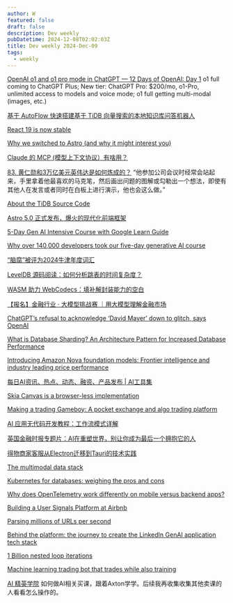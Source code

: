 ```yaml
---
author: W
featured: false
draft: false
description: Dev weekly
pubDatetime: 2024-12-08T02:02:03Z
title: Dev weekly 2024-Dec-09
tags:
  - weekly
---
```


[]()

[]()

[]()

[OpenAI o1 and o1 pro mode in ChatGPT — 12 Days of OpenAI: Day 1](https://www.youtube.com/watch?v=iBfQTnA2n2s) o1 full coming to ChatGPT Plus; New tier: ChatGPT Pro: $200/mo, o1-Pro, unlimited access to models and voice mode; o1 full getting multi-modal (images, etc.)

[基于 AutoFlow 快速搭建基于 TiDB 向量搜索的本地知识库问答机器人](https://mp.weixin.qq.com/s?__biz=MzI3NDIxNTQyOQ%3D%3D&abtest_cookie=AAACAA%3D%3D&ascene=56&chksm=eaf0a750661634fe5f602c7773722e4166ccb5d540a52b37cc7e68548c2cdd6389af807b0a79&clicktime=1733318740&countrycode=CN&devicetype=android-34&enterid=1733318740&exportkey=n_ChQIAhIQ0OCaLylqzyHND%2Bv5xhW63BLjAQIE97dBBAEAAAAAAO3KBQ8ous4AAAAOpnltbLcz9gKNyK89dVj0n8dUL3NuL2%2Fge9bY%2F%2BFBuTA1lPH1X9ScFgmjt44%2Bs%2BOeh1fnySJ7YYf0xjZVIkxbZ%2F86Z9%2FUMn%2FhTIEn1GI%2F2HyfxxFvJz5l8mswFnH6fUOQ4zejpcazLrsU4e49C60yzDsgmGWBHaP4zZxHiWUrupKyPnvyT0zPoLTUbJdD40tMPjjcYsyY8O94hcdEZl%2BdI8Gm2IFqEzEK9f1TUNYQ2L3PZgaLZf3C0QsEcQ7ohUBw%2FiOsziz0tSyoYK%2Fr&fasttmpl_flag=0&fasttmpl_fullversion=7499948-zh_CN-zip&fasttmpl_type=0&finder_biz_enter_id=4&flutter_pos=29&idx=1&lang=zh_CN&mid=2247523170&nettype=WIFI&pass_ticket=%2BRZlqyFnchVOLnRwQgqxp8nsH%2BldBTJFvOBEhcgih98kzb%2FpiTBaGG6SC%2F02dVcQ&ranksessionid=1733313787&realreporttime=1733318740872&scene=90&session_us=gh_484e8c43aade&sessionid=1733313804&sn=897a2d3d564d79677b44ce983656daeb&subscene=93&utm_source=pocket_shared&version=2800363d&wx_header=3&xtrack=1)

[React 19 is now stable](https://react.dev/blog/2024/12/05/react-19)

[Why we switched to Astro (and why it might interest you)](https://www.datocms.com/blog/why-we-switched-to-astro)

[Claude 的 MCP (模型上下文协议）有啥用？](https://sspai.com/post/94360)

[83. 黄仁勋和3万亿美元英伟达是如何炼成的？](https://podcasts.apple.com/my/podcast/83-%E9%BB%84%E4%BB%81%E5%8B%8B%E5%92%8C3%E4%B8%87%E4%BA%BF%E7%BE%8E%E5%85%83%E8%8B%B1%E4%BC%9F%E8%BE%BE%E6%98%AF%E5%A6%82%E4%BD%95%E7%82%BC%E6%88%90%E7%9A%84/id1634356920?i=1000679216030) “他参加公司会议时经常会站起来，手里拿着他最喜欢的马克笔，然后画出问题的图解或勾勒出一个想法，即使有其他人在发言或者同时在白板上进行演示，他也会这么做。”

[About the TiDB Source Code](https://www.pingcap.com/blog/about-the-tidb-source-code/)

[Astro 5.0 正式发布，爆火的现代化前端框架](https://mp.weixin.qq.com/s?__biz=MzU2MTIyNDUwMA%3D%3D&abtest_cookie=AAACAA%3D%3D&ascene=56&chksm=fd317da151f9fa2eeb16d55ea873b96170d9e6388f1ac47555ea55efb9016de49e478ce87798&clicktime=1733279855&countrycode=CN&devicetype=android-34&enterid=1733279855&exportkey=n_ChQIAhIQUaHtUoBm1XvtTHGlOVg%2BZBLjAQIE97dBBAEAAAAAAFqYLwUT1WIAAAAOpnltbLcz9gKNyK89dVj0xTmHe%2BL9z7H3oQquWtl5ufdMVTqNW3Ewsgl484lwXWHoTD1QHxT6ChVIpOxZrLLLudvEKHbAlkeTxUMDSdfXh%2F6rV8L57ue%2FMuvniWe1Za1e%2BInwnKGlaxLR5ha6%2FKvZEE9zwekfbM28Y1TokNm6K2WXojp02L%2FTHtho%2B6VOMBKt3vMQLNnFi7V9nhKpQiro%2BIUxmLtVZU3JXx5DssLEXjgUldtkfdtHx4LpYBDIITbf%2B18SuW3dNJokj6rw&fasttmpl_flag=0&fasttmpl_fullversion=7498741-zh_CN-zip&fasttmpl_type=0&finder_biz_enter_id=4&flutter_pos=20&idx=1&lang=zh_CN&mid=2247531548&nettype=3gnet&pass_ticket=JOc%2BmW79E5VUw61dCVzKFuXahoBLzKybsDRrV8MLpsDjtLxI8d2Y%2Bs5meN9Z618c&ranksessionid=1733279783&realreporttime=1733279855315&scene=90&session_us=gh_c160b24c3196&sessionid=1733279809&sn=ecd9bdb4d185cc37427f0a62bd013548&subscene=93&version=2800363d&wx_header=3&xtrack=1)

[5-Day Gen AI Intensive Course with Google Learn Guide](https://www.kaggle.com/learn-guide/5-day-genai)

[Why over 140,000 developers took our five-day generative AI course](https://blog.google/technology/developers/google-kaggle-genai-intensive/)

[“脑腐”被评为2024牛津年度词汇](https://mp.weixin.qq.com/s?__biz=Mzg2NzI1MDMxMw%3D%3D&abtest_cookie=AAACAA%3D%3D&ascene=56&chksm=cf1853ed483ca0b793d01859874fe3211e3c7ba048c9ab033736fbd0d059bac35ffadd193d91&clicktime=1733271404&countrycode=CN&devicetype=android-34&enterid=1733271404&exportkey=n_ChQIAhIQ1LELKE2g2QXpzPoqLLqduhLaAQIE97dBBAEAAAAAAFcYAK%2FSZnoAAAAOpnltbLcz9gKNyK89dVj01qyUspVBaontaqDaJFKZEiRvG%2BR1uwmhoy1y3JNVTP%2FB0gxQHnDbT7Lrr6HCKWnAxXpUb25g9Y%2B42MnZm7xNLdEujkNHzI%2BL6ls%2FeXf4cybCjsK9G9vbuxMauIDzpa%2FYdtA64C1FZVZBRzCYV00N581z%2Fk9XloDhMSuYRvn0oHztwLfmKzAdHk4cwJ0yKzOLPFc2mJ9SCyRRR9dmGz1AQSHn20yV49qBVuAt%2BzbuXaRgiZ9W&fasttmpl_flag=0&fasttmpl_fullversion=7498741-zh_CN-zip&fasttmpl_type=0&finder_biz_enter_id=4&flutter_pos=6&idx=1&lang=zh_CN&mid=2247504694&nettype=WIFI&pass_ticket=BnrpHNWOst7YzNztQE3ZjV8T%2BtBhVp0VOVyDJw6qBmj5dL2CW02lIQ907FkgfjdM&ranksessionid=1733271364&realreporttime=1733271404077&scene=90&session_us=gh_fbcf58337173&sessionid=1733271367&sn=b9088bc08436ae06c73e3d877e000c87&subscene=93&version=2800363d&wx_header=3&xtrack=1)

[LevelDB 源码阅读：如何分析跳表的时间复杂度？](https://selfboot.cn/2024/09/24/leveldb_source_skiplist_time_analysis/)

[WASM 助力 WebCodecs：填补解封装能力的空白](https://mp.weixin.qq.com/s?__biz=Mzg3Njc0NTgwMg%3D%3D&abtest_cookie=AAACAA%3D%3D&ascene=56&chksm=ce51d75b594e2604c40b1a71ee7c2cf062cc5cbe6a295ca1cee90b3509308156c25564b7a80d&clicktime=1733210044&countrycode=CN&devicetype=android-34&enterid=1733210044&exportkey=n_ChQIAhIQnozCKaIRSlrIVTAWaFhgGhLjAQIE97dBBAEAAAAAAGfGFpM0%2FaAAAAAOpnltbLcz9gKNyK89dVj0yPKSdBGOE2vMlFftQv9zJaUjJFPw7Kg2MJXAy95EnVsOzgnm6zZygetwLqDL8F5HdKlp%2Fh8u0RvA0fEBYMDkVLs2IkI3PYwHMN8EjVCk4%2FDcReQDsXZN4Ba0SANunX9EEABVquyHwcpGTMMkF5TSVYE1bu53Zkyn9aHsA430RL%2BydNwISfxx%2FKJ9fopWMRRQhwQuphq5pe7iimc87YoDim%2BrJfkVs%2FstGC2RzbhG%2F139QZlinQbz4ks8aWD5&fasttmpl_flag=0&fasttmpl_fullversion=7498251-zh_CN-zip&fasttmpl_type=0&finder_biz_enter_id=4&flutter_pos=4&idx=1&lang=zh_CN&mid=2247501641&nettype=WIFI&pass_ticket=xFL7iMoP0tz%2FmYJRA9p7kE67BtlRzXsqzsDb2YZxi9Si0K0oubqJwKKa0%2FsJNrim&ranksessionid=1733208410&realreporttime=1733210044580&scene=90&session_us=gh_6a92a838f9e0&sessionid=1733210037&sn=67dbbe7ae0e85ca82d4f4527f30993fe&subscene=93&version=2800363d&wx_header=3&xtrack=1)

[【报名】金融行业 · 大模型挑战赛 ｜用大模型理解金融市场](https://mp.weixin.qq.com/s?__biz=MzkxNjMzMjM3NA%3D%3D&abtest_cookie=AAACAA%3D%3D&ascene=56&chksm=c001618f2f437f6af7ffae8ac65cc93068af635ab9f1b7ab756894ea894258ea26425d17eab2&clicktime=1733210088&countrycode=CN&devicetype=android-34&enterid=1733210088&exportkey=n_ChQIAhIQ3aAErFOt%2BVqy3FoQR1t59hLjAQIE97dBBAEAAAAAAIRYI1Jpr3EAAAAOpnltbLcz9gKNyK89dVj0IDdtaAUSS1FWUh1RFDeG8OCwuwGXwNJkMD3h0XcnvljZ7dN7H0Vvon6o14ltBLxXflj3mQGVTwvoF%2FQQyFaXJpzuWk%2B38JG3uR4NaeHJnT8lgx2VNzgNkCHuNvd7iEarNJDiWPhdu5IvZgLGfDVX1tDTq0%2F1TsfLW2yo6LHq8S5PyHiPwb35YZivfoAIP%2FbUb7St%2Fh0h14o93inECunOLrli6aXWmEfDUpyj0%2FTArncfi%2BWNn9h1q8M2VaVK&fasttmpl_flag=0&fasttmpl_fullversion=7498251-zh_CN-zip&fasttmpl_type=0&finder_biz_enter_id=4&flutter_pos=14&idx=1&lang=zh_CN&mid=2247489900&nettype=WIFI&pass_ticket=BYGVqe2WxdI6Hkn6PvS1hn%2F%2Fxp4clXzO93aMgPM307upw2vL7yEg9tMQQ5Z8XqJE&ranksessionid=1733210045&realreporttime=1733210088627&scene=90&session_us=gh_88078995cbc4&sessionid=1733210037&sn=de250d16fd204eae6fe7a02d3454085e&subscene=93&version=2800363d&wx_header=3&xtrack=1)

[ChatGPT’s refusal to acknowledge ‘David Mayer’ down to glitch, says OpenAI](https://www.theguardian.com/technology/2024/dec/03/chatgpts-refusal-to-acknowledge-david-mayer-down-to-glitch-says-openai)

[What is Database Sharding? An Architecture Pattern for Increased Database Performance](https://www.pingcap.com/blog/database-sharding-defined/)

[Introducing Amazon Nova foundation models: Frontier intelligence and industry leading price performance](https://aws.amazon.com/cn/blogs/aws/introducing-amazon-nova-frontier-intelligence-and-industry-leading-price-performance/)

[每日AI资讯、热点、动态、融资、产品发布 | AI工具集](https://ai-bot.cn/daily-ai-news/)

[Skia Canvas is a browser-less implementation](https://skia-canvas.org/)

[Making a trading Gameboy: A pocket exchange and algo trading platform](https://questdb.io/blog/making-a-trading-gameboy/)

[AI 应用无代码开发教程：工作流模式详解](https://ruanyifeng.com/blog/2024/12/no-code-ai-tutorial.html)

[英国金融时报专题片：AI在重塑世界，别让你成为最后一个拥抱它的人](https://mp.weixin.qq.com/s?__biz=Mzg5NTc4ODkzOA%3D%3D&abtest_cookie=AAACAA%3D%3D&ascene=56&chksm=c153c5d2ed72668ae1025de306c9443934868666874c8e3a7fac0852f54fbdacdda97ab58814&clicktime=1733185508&countrycode=CN&devicetype=android-34&enterid=1733185508&exportkey=n_ChQIAhIQ9lg51udGLFBsIQhXvuIfGxLjAQIE97dBBAEAAAAAAEw6L7TiVrIAAAAOpnltbLcz9gKNyK89dVj0ZAs9GO50qPimqWIJ9%2BOyYB%2BkpwBwE42kwjKF3U6Y2da54D0NKanoKRu54oFioknuucbSVeJ7gzoCWVKbew1z83YokJkN9NfzXiJEPuNlHgfaZAu5kpwdVZmWkG9Ig7dMKdvqeJ%2BhqeLZKNC4hycsch5Hk5zwyNhjO5l0ny3ik8a0Ofg9GXIhdoWPfUa6flQwzsim8pR8yxcluw7Zu2yRR4bDacUuPQ3L%2B%2F%2FjtEr64Q8hkntDjPO8SjT8pnFG&fasttmpl_flag=0&fasttmpl_fullversion=7496853-zh_CN-zip&fasttmpl_type=0&finder_biz_enter_id=4&flutter_pos=4&idx=2&lang=zh_CN&mid=2247494478&nettype=3gnet&pass_ticket=wgQeDfALPbowGnwQMNhWTqAgIeLsV1WpKYepZg8sZF6YzVzLNOG9BGnMw6PsMyVO&ranksessionid=1733185365&realreporttime=1733185508255&scene=90&session_us=gh_032ae552a9dd&sessionid=1733185370&sn=cec81b7408d8455c8d6048ccd5858658&subscene=93&version=2800363d&wx_header=3&xtrack=1)

[得物商家客服从Electron迁移到Tauri的技术实践](https://mp.weixin.qq.com/s?__biz=MzkxNTE3ODU0NA%3D%3D&abtest_cookie=AAACAA%3D%3D&ascene=56&chksm=c068c15f20fc084ce2c9dd5309a7a83ad14aa82fc03a9986f420c916f451b969681b1ca56f0d&clicktime=1733141879&countrycode=CN&devicetype=android-34&enterid=1733141879&exportkey=n_ChQIAhIQiGCzO7LgIwswLMsgQ%2FmqJRLjAQIE97dBBAEAAAAAAMsTNy3rm6AAAAAOpnltbLcz9gKNyK89dVj0KObV2SBFshTj8zhhqmxIE2SD8DjeYKia1OnD5MWbJv6LI7gSc%2Fot9i2iIubrlk5yec%2B0zaJesKBm1jkZkyyJQ37GX5TZl2lX5dzxDbikQUhhMG5sJd0yT82k%2BBcbPAmgpgmoxfgvsscRm5tOix3HPRId3mwFMXbRW%2F3q1qy2CUgQ%2B%2FbJhcmAuKB5ap3cgMjAzFLPOce0aUqKmnpwN7QZke%2BF4N5sYDF741TDfx8ZVT3w1xEJWSjKvx3EuXVC&fasttmpl_flag=0&fasttmpl_fullversion=7496853-zh_CN-zip&fasttmpl_type=0&finder_biz_enter_id=4&flutter_pos=6&idx=1&lang=zh_CN&mid=2247536222&nettype=WIFI&pass_ticket=h7F%2B7CPu1kv5O8DMGoyPUQ2zBWfOHljY%2FBd86%2B6j3Ojzx6CZm74Xob2XWvZO52RK&ranksessionid=1733141273&realreporttime=1733141879992&scene=90&session_us=gh_13ba5621e65c&sessionid=1733141292&sn=4e01d5da3bad58ad383dd3958ef8038b&subscene=93&version=2800363b&wx_header=3&xtrack=1)

[The multimodal data stack](https://rerun.io/)

[Kubernetes for databases: weighing the pros and cons](https://www.cncf.io/blog/2024/11/27/kubernetes-for-databases-weighing-the-pros-and-cons/)

[Why does OpenTelemetry work differently on mobile versus backend apps?](https://www.cncf.io/blog/2024/11/29/why-does-opentelemetry-work-differently-on-mobile-versus-backend-apps/)

[Building a User Signals Platform at Airbnb](https://medium.com/airbnb-engineering/building-a-user-signals-platform-at-airbnb-b236078ec82b)

[Parsing millions of URLs per second](https://onlinelibrary.wiley.com/doi/10.1002/spe.3296?s=09)

[Behind the platform: the journey to create the LinkedIn GenAI application tech stack](https://www.linkedin.com/blog/engineering/generative-ai/behind-the-platform-the-journey-to-create-the-linkedin-genai-application-tech-stack)

[1 Billion nested loop iterations](https://benjdd.com/languages2/)

[Machine learning trading bot that trades while also training](https://github.com/yeonholee50/AmpyFin)

[AI 精英学院](https://www.axtonliu.ai/about) 如何做AI相关买课，跟着Axton学学。后续我再收集收集其他卖课的人看看怎么操作的。

[]()

[]()

[]()

[]()

[]()

[]()

[]()

[]()

[]()

[]()

[]()

[]()

[]()

[]()

[]()

[]()

[]()

[]()

[]()

[]()

[]()

[]()

[]()

[]()

[]()

[]()

[]()

[]()

[]()

[]()

[]()

[]()

[]()

[]()

[]()

[]()

[]()

[]()

[]()

[]()

[]()

[]()

[]()

[]()

[]()

[]()

[]()

[]()

[]()

[]()

[]()

[]()

[]()

[]()

[]()

[]()

[]()

[]()

[]()

[]()

[]()

[]()

[]()

[]()

[]()

[]()

[]()

[]()

[]()

[]()

[]()

[]()

[]()

[]()

[]()

[]()

[]()

[]()

[]()

[]()

[]()

[]()

[]()

[]()
